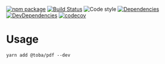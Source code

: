 [![npm package](https://img.shields.io/npm/v/@toba/pdf.svg)](https://www.npmjs.org/package/@toba/pdf)
[![Build Status](https://travis-ci.org/toba/pdf.svg?branch=master)](https://travis-ci.org/toba/pdf)
![Code style](https://img.shields.io/badge/code_style-prettier-ff69b4.svg)
[![Dependencies](https://img.shields.io/david/toba/pdf.svg)](https://david-dm.org/toba/pdf)
[![DevDependencies](https://img.shields.io/david/dev/toba/pdf.svg)](https://david-dm.org/toba/pdf#info=devDependencies&view=list)
[![codecov](https://codecov.io/gh/toba/pdf/branch/master/graph/badge.svg)](https://codecov.io/gh/toba/pdf)

# Usage

```
yarn add @toba/pdf --dev
```
